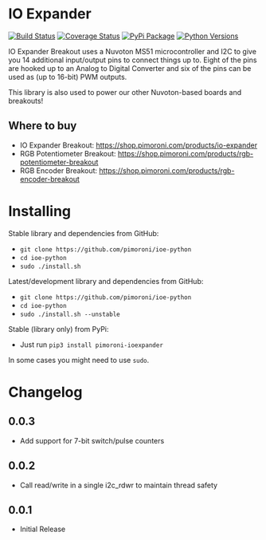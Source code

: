 # IO Expander

[![Build Status](https://travis-ci.com/pimoroni/ioe-python.svg?branch=master)](https://travis-ci.com/pimoroni/ioe-python)
[![Coverage Status](https://coveralls.io/repos/github/pimoroni/ioe-python/badge.svg?branch=master)](https://coveralls.io/github/pimoroni/ioe-python?branch=master)
[![PyPi Package](https://img.shields.io/pypi/v/pimoroni-ioexpander.svg)](https://pypi.python.org/pypi/pimoroni-ioexpander)
[![Python Versions](https://img.shields.io/pypi/pyversions/pimoroni-ioexpander.svg)](https://pypi.python.org/pypi/pimoroni-ioexpander)

IO Expander Breakout uses a Nuvoton MS51 microcontroller and I2C to give you 14 additional input/output pins to connect things up to. Eight of the pins are hooked up to an Analog to Digital Converter and six of the pins can be used as (up to 16-bit) PWM outputs.

This library is also used to power our other Nuvoton-based boards and breakouts!

## Where to buy

* IO Expander Breakout: https://shop.pimoroni.com/products/io-expander
* RGB Potentiometer Breakout: https://shop.pimoroni.com/products/rgb-potentiometer-breakout
* RGB Encoder Breakout: https://shop.pimoroni.com/products/rgb-encoder-breakout

# Installing

Stable library and dependencies from GitHub:

* `git clone https://github.com/pimoroni/ioe-python`
* `cd ioe-python`
* `sudo ./install.sh`

Latest/development library and dependencies from GitHub:

* `git clone https://github.com/pimoroni/ioe-python`
* `cd ioe-python`
* `sudo ./install.sh --unstable`

Stable (library only) from PyPi:

* Just run `pip3 install pimoroni-ioexpander`

In some cases you might need to use `sudo`.


# Changelog

0.0.3
-----

* Add support for 7-bit switch/pulse counters

0.0.2
-----

* Call read/write in a single i2c_rdwr to maintain thread safety

0.0.1
-----

* Initial Release

